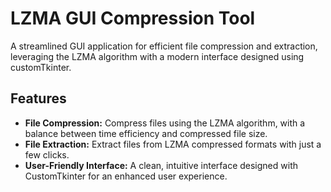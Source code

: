 # LZMA GUI Compression Tool

A streamlined GUI application for efficient file compression and extraction, leveraging the LZMA algorithm with a modern interface designed using customTkinter.

## Features

- **File Compression:** Compress files using the LZMA algorithm, with a balance between time efficiency and compressed file size.
- **File Extraction:** Extract files from LZMA compressed formats with just a few clicks.
- **User-Friendly Interface:** A clean, intuitive interface designed with CustomTkinter for an enhanced user experience.
